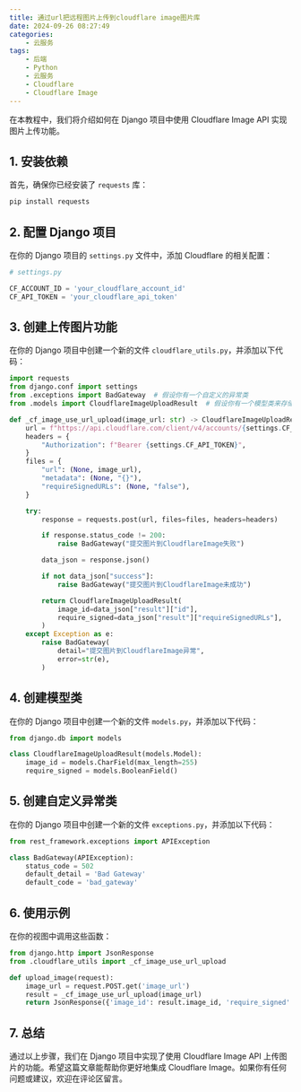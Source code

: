 ```yaml
---
title: 通过url把远程图片上传到cloudflare image图片库
date: 2024-09-26 08:27:49
categories:
    - 云服务
tags:
    - 后端
    - Python
    - 云服务
    - Cloudflare
    - Cloudflare Image
---
```







在本教程中，我们将介绍如何在 Django 项目中使用 Cloudflare Image API 实现图片上传功能。

<!-- more -->

## 1. 安装依赖

首先，确保你已经安装了 `requests` 库：

```bash
pip install requests
```


## 2. 配置 Django 项目

在你的 Django 项目的 `settings.py` 文件中，添加 Cloudflare 的相关配置：

```python
# settings.py

CF_ACCOUNT_ID = 'your_cloudflare_account_id'
CF_API_TOKEN = 'your_cloudflare_api_token'
```


## 3. 创建上传图片功能

在你的 Django 项目中创建一个新的文件 `cloudflare_utils.py`，并添加以下代码：

```python
import requests
from django.conf import settings
from .exceptions import BadGateway  # 假设你有一个自定义的异常类
from .models import CloudflareImageUploadResult  # 假设你有一个模型类来存储上传结果

def _cf_image_use_url_upload(image_url: str) -> CloudflareImageUploadResult:
    url = f"https://api.cloudflare.com/client/v4/accounts/{settings.CF_ACCOUNT_ID}/images/v1"
    headers = {
        "Authorization": f"Bearer {settings.CF_API_TOKEN}",
    }
    files = {
        "url": (None, image_url),
        "metadata": (None, "{}"),
        "requireSignedURLs": (None, "false"),
    }

    try:
        response = requests.post(url, files=files, headers=headers)

        if response.status_code != 200:
            raise BadGateway("提交图片到CloudflareImage失败")

        data_json = response.json()

        if not data_json["success"]:
            raise BadGateway("提交图片到CloudflareImage未成功")

        return CloudflareImageUploadResult(
            image_id=data_json["result"]["id"],
            require_signed=data_json["result"]["requireSignedURLs"],
        )
    except Exception as e:
        raise BadGateway(
            detail="提交图片到CloudflareImage异常",
            error=str(e),
        )
```


## 4. 创建模型类

在你的 Django 项目中创建一个新的文件 `models.py`，并添加以下代码：

```python
from django.db import models

class CloudflareImageUploadResult(models.Model):
    image_id = models.CharField(max_length=255)
    require_signed = models.BooleanField()
```


## 5. 创建自定义异常类

在你的 Django 项目中创建一个新的文件 `exceptions.py`，并添加以下代码：

```python
from rest_framework.exceptions import APIException

class BadGateway(APIException):
    status_code = 502
    default_detail = 'Bad Gateway'
    default_code = 'bad_gateway'
```


## 6. 使用示例

在你的视图中调用这些函数：

```python
from django.http import JsonResponse
from .cloudflare_utils import _cf_image_use_url_upload

def upload_image(request):
    image_url = request.POST.get('image_url')
    result = _cf_image_use_url_upload(image_url)
    return JsonResponse({'image_id': result.image_id, 'require_signed': result.require_signed})
```


## 7. 总结

通过以上步骤，我们在 Django 项目中实现了使用 Cloudflare Image API 上传图片的功能。希望这篇文章能帮助你更好地集成 Cloudflare Image。如果你有任何问题或建议，欢迎在评论区留言。